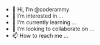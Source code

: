 - 👋 Hi, I’m @coderammy
- 👀 I’m interested in ...
- 🌱 I’m currently learning ...
- 💞️ I’m looking to collaborate on ...
- 📫 How to reach me ...

<!---
coderammy/coderammy is a ✨ special ✨ repository because its `README.md` (this file) appears on your GitHub profile.
You can click the Preview link to take a look at your changes.
--->
